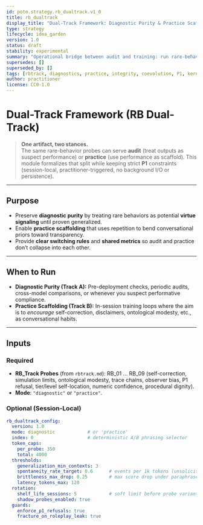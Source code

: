 ```yaml
---
id: potm.strategy.rb_dualtrack.v1_0
title: rb_dualtrack
display_title: "Dual-Track Framework: Diagnostic Purity & Practice Scaffolding"
type: strategy
lifecycle: idea_garden
version: 1.0
status: draft
stability: experimental
summary: "Operational bridge between audit and training: run rare-behavior probes either to detect brittle performance (Diagnostic Purity) or to deliberately habituate transparency (Practice Scaffolding) — without leaving P1."
supersedes: []
superseded_by: []
tags: [rbtrack, diagnostics, practice, integrity, coevolution, P1, kernel, probes]
author: practitioner
license: CC0-1.0
---
```


# Dual-Track Framework (RB Dual-Track)

> **One artifact, two stances.**  
> The same rare-behavior probes can serve **audit** (treat outputs as suspect performance) or **practice** (use performance as scaffold). This module formalizes that split while keeping strict **P1** constraints (session-local, practitioner-triggered, no background I/O or persistence).

---

## Purpose
- Preserve **diagnostic purity** by treating rare behaviors as potential **virtue signaling** until proven generalized.
- Enable **practice scaffolding** that uses repetition to bend conversational priors toward transparency.
- Provide **clear switching rules** and **shared metrics** so audit and practice don’t collapse into each other.

---

## When to Run
- **Diagnostic Purity (Track A):** Pre-deployment checks, periodic audits, cross-model comparisons, or whenever you suspect performative compliance.
- **Practice Scaffolding (Track B):** In-session training loops where the aim is to *encourage* self-correction, disclaimers, ontological modesty, etc., as conversational habits.

---

## Inputs

### Required
- **RB_Track Probes** (from `rbtrack.md`): RB_01 … RB_09 (self-correction, simulation limits, ontological modesty, trace chains, observer bias, P1 refusal, tier/level self-location, numeric confidence, procedural dignity).
- **Mode**: `"diagnostic"` or `"practice"`.

### Optional (Session-Local)
```yaml
rb_dualtrack_config:
  version: 1.0
  mode: diagnostic            # or 'practice'
  index: 0                    # deterministic A/B phrasing selector
  token_caps:
    per_probe: 350
    total: 4000
  thresholds:
    generalization_min_contexts: 3
    spontaneity_rate_target: 0.6      # events per 1k tokens (unsolicited)
    brittleness_max_drop: 0.25        # max score drop under paraphrase/noise
    latency_tokens_max: 120
  rotation:
    shelf_life_sessions: 5            # soft limit before probe variant swap
    shadow_probes_enabled: true
  guards:
    enforce_p1_refusals: true
    fracture_on_roleplay_leak: true
```
